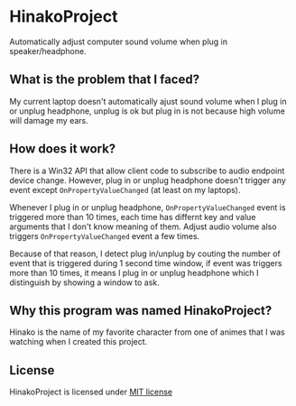 # HinakoProject
Automatically adjust computer sound volume when plug in speaker/headphone.

## What is the problem that I faced?
My current laptop doesn't automatically ajust sound volume when I plug in or unplug headphone, unplug is ok but plug in is not because high volume will damage
my ears.

## How does it work?
There is a Win32 API that allow client code to subscribe to audio endpoint device change.  However, plug in or unplug headphone doesn't trigger any event except `OnPropertyValueChanged` (at least on my laptops).

Whenever I plug in or unplug headphone, `OnPropertyValueChanged` event is triggered more than 10 times, each time has differnt key and value arguments that I don't know meaning of them.  Adjust audio volume also triggers `OnPropertyValueChanged` event a few times.  

Because of that reason, I detect plug in/unplug by couting the number of event that is triggered during 1 second time window, if event was triggers more than 10 times, it means I plug in or unplug headphone which I distinguish by showing a window to ask.

## Why this program was named HinakoProject?
Hinako is the name of my favorite character from one of animes that I was watching when I created this project.
## License
HinakoProject is licensed under [MIT license](https://github.com/witoong623/HinakoProject/blob/master/LICENSE)
